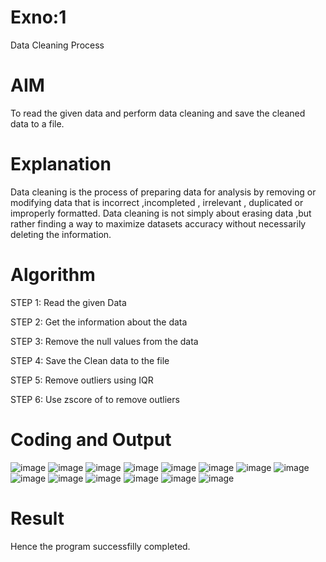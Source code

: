 # Exno:1
Data Cleaning Process

# AIM
To read the given data and perform data cleaning and save the cleaned data to a file.

# Explanation
Data cleaning is the process of preparing data for analysis by removing or modifying data that is incorrect ,incompleted , irrelevant , duplicated or improperly formatted. Data cleaning is not simply about erasing data ,but rather finding a way to maximize datasets accuracy without necessarily deleting the information.

# Algorithm
STEP 1: Read the given Data

STEP 2: Get the information about the data

STEP 3: Remove the null values from the data

STEP 4: Save the Clean data to the file

STEP 5: Remove outliers using IQR

STEP 6: Use zscore of to remove outliers

# Coding and Output
![image](https://github.com/GURUMUR/exno1/assets/144895197/87477527-d066-4e54-81e8-221fa86e191e)
![image](https://github.com/GURUMUR/exno1/assets/144895197/d361493b-c8f1-4f2e-86ff-88d0b6ab7dc8)
![image](https://github.com/GURUMUR/exno1/assets/144895197/7e895f6d-2f61-47f7-9957-6268e8d13760)
![image](https://github.com/GURUMUR/exno1/assets/144895197/a9121318-efd3-41eb-a0fd-6cce49409d52)
![image](https://github.com/GURUMUR/exno1/assets/144895197/f370a473-9499-4bc1-80e0-ae326d68d2f2)
![image](https://github.com/GURUMUR/exno1/assets/144895197/4ebfe224-94bf-4686-982f-2f9ac8e5aeb4)
![image](https://github.com/GURUMUR/exno1/assets/144895197/d04b48fb-39c3-4e7e-b54d-6e1815b3bfd4)
![image](https://github.com/GURUMUR/exno1/assets/144895197/3dbfe03d-bd73-46f2-a198-754d101f703e)
![image](https://github.com/GURUMUR/exno1/assets/144895197/c4e0a64c-e772-4a70-99a0-6f5d85ea6bda)
![image](https://github.com/GURUMUR/exno1/assets/144895197/d7ac90fa-bb6b-499b-94cc-1c7552f67942)
![image](https://github.com/GURUMUR/exno1/assets/144895197/4e5f69ea-c7c6-4e8d-911e-8935d2151ced)
![image](https://github.com/GURUMUR/exno1/assets/144895197/183d3470-72a9-4247-809a-d6a699d6a4a9)
![image](https://github.com/GURUMUR/exno1/assets/144895197/20df7bdf-6571-4445-9d01-f17aba48cf5d)
![image](https://github.com/GURUMUR/exno1/assets/144895197/59116a64-df75-4dc0-8338-4b1f34508f5e)

# Result
Hence the program successfilly completed.
